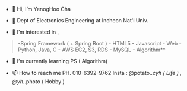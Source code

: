 - 👋 Hi, I’m YenogHoo Cha

- 🏬 Dept of Electronics Engineering at Incheon Nat'l Univ.

- 👀 I’m interested in , 

>    -Spring Framework ( + Spring Boot )
	  - HTML5
	  - Javascript
	  - Web
	  - Python, Java, C
	  - AWS EC2, S3, RDS
	  - MySQL
	  - Algorithm**

- 🌱 I’m currently learning PS ( Algorithm)

- 📫 How to reach me
		 PH. 010-6392-9762
		 Insta : @potato._.cyh ( Life ) , @yh._.photo ( Hobby )

<!---
potato-CYH/potato-CYH is a ✨ special ✨ repository because its `README.md` (this file) appears on your GitHub profile.
You can click the Preview link to take a look at your changes.
--->
